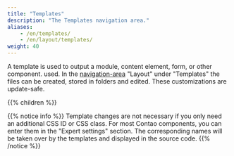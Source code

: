 ```yaml
---
title: "Templates"
description: "The Templates navigation area."
aliases:
    - /en/templates/
    - /en/layout/templates/    
weight: 40
---
```


A template is used to output a module, content element, form, or other component.
used. In the [navigation-area](../../administration-area/accessing-and-structure-of-the-backend/#the-navigation-area) 
"Layout" under "Templates" the files can be created, stored in folders and edited. These customizations are update-safe.

{{% children %}}

{{% notice info %}}
Template changes are not necessary if you only need an additional CSS ID or CSS class. For most
Contao components, you can enter them in the "Expert settings" section. The corresponding names
will be taken over by the templates and displayed in the source code.
{{% /notice %}}